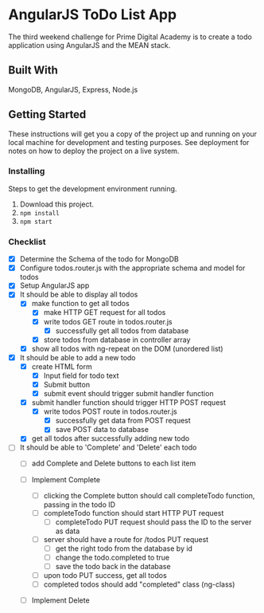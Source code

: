 # AngularJS ToDo List App

The third weekend challenge for Prime Digital Academy is to create a todo application using AngularJS and the MEAN stack.

## Built With

MongoDB, AngularJS, Express, Node.js

## Getting Started

These instructions will get you a copy of the project up and running on your local machine for development and testing purposes. See deployment for notes on how to deploy the project on a live system.

### Installing

Steps to get the development environment running.

1. Download this project.
2. `npm install`
3. `npm start`

### Checklist

- [x] Determine the Schema of the todo for MongoDB
- [x] Configure todos.router.js with the appropriate schema and model for todos
- [x] Setup AngularJS app
- [x] It should be able to display all todos
  - [x] make function to get all todos
    - [x] make HTTP GET request for all todos
    - [x] write todos GET route in todos.router.js
      - [x] successfully get all todos from database
    - [x] store todos from database in controller array
  - [x] show all todos with ng-repeat on the DOM (unordered list)
- [x] It should be able to add a new todo
  - [x] create HTML form
    - [x] Input field for todo text
    - [x] Submit button
    - [x] submit event should trigger submit handler function
  - [x] submit handler function should trigger HTTP POST request
    - [x] write todos POST route in todos.router.js
      - [x] successfully get data from POST request
      - [x] save POST data to database
  - [x] get all todos after successfully adding new todo
- [ ] It should be able to 'Complete' and 'Delete' each todo
  - [ ] add Complete and Delete buttons to each list item
  - [ ] Implement Complete
    - [ ] clicking the Complete button should call completeTodo function, passing in the todo ID
    - [ ] completeTodo function should start HTTP PUT request
      - [ ] completeTodo PUT request should pass the ID to the server as data
    - [ ] server should have a route for /todos PUT request
      - [ ] get the right todo from the database by id
      - [ ] change the todo.completed to true
      - [ ] save the todo back in the database
    - [ ] upon todo PUT success, get all todos
    - [ ] completed todos should add "completed" class (ng-class)
  - [ ] Implement Delete
      
